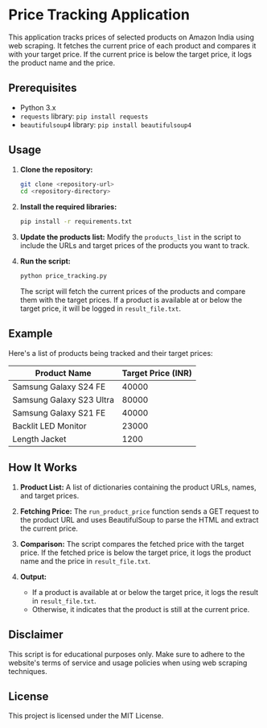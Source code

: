 # Price Tracking Application

This application tracks prices of selected products on Amazon India using web scraping. It fetches the current price of each product and compares it with your target price. If the current price is below the target price, it logs the product name and the price.

## Prerequisites

- Python 3.x
- `requests` library: `pip install requests`
- `beautifulsoup4` library: `pip install beautifulsoup4`

## Usage

1. **Clone the repository:**
   ```bash
   git clone <repository-url>
   cd <repository-directory>
   ```

2. **Install the required libraries:**
   ```bash
   pip install -r requirements.txt
   ```

3. **Update the products list:**
   Modify the `products_list` in the script to include the URLs and target prices of the products you want to track.

4. **Run the script:**
   ```bash
   python price_tracking.py
   ```

   The script will fetch the current prices of the products and compare them with the target prices. If a product is available at or below the target price, it will be logged in `result_file.txt`.

## Example

Here's a list of products being tracked and their target prices:

| Product Name              | Target Price (INR) |
|---------------------------|--------------------|
| Samsung Galaxy S24 FE     | 40000              |
| Samsung Galaxy S23 Ultra  | 80000              |
| Samsung Galaxy S21 FE     | 40000              |
| Backlit LED Monitor       | 23000              |
| Length Jacket             | 1200               |

## How It Works

1. **Product List:** 
   A list of dictionaries containing the product URLs, names, and target prices.

2. **Fetching Price:**
   The `run_product_price` function sends a GET request to the product URL and uses BeautifulSoup to parse the HTML and extract the current price.

3. **Comparison:**
   The script compares the fetched price with the target price. If the fetched price is below the target price, it logs the product name and the price in `result_file.txt`.

4. **Output:**
   - If a product is available at or below the target price, it logs the result in `result_file.txt`.
   - Otherwise, it indicates that the product is still at the current price.

## Disclaimer

This script is for educational purposes only. Make sure to adhere to the website's terms of service and usage policies when using web scraping techniques.

## License

This project is licensed under the MIT License.
